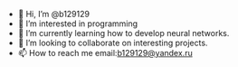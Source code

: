 - 👋 Hi, I’m @b129129
- 👀 I’m interested in programming
- 🌱 I’m currently learning how to develop neural networks.
- 💞️ I’m looking to collaborate on interesting projects.
- 📫 How to reach me email:b129129@yandex.ru 

<!---
b129129/b129129 is a ✨ special ✨ repository because its `README.md` (this file) appears on your GitHub profile.
You can click the Preview link to take a look at your changes.
--->
